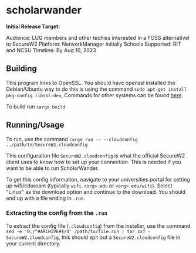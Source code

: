 # scholarwander

**Initial Release Target:**

Audience: LUG members and other techies interested in a FOSS alternativel to SecureW2
Platform: NetworkManager initially
Schools Supported: RIT and NCSU
Timeline: By Aug 10, 2023

## Building

This program links to OpenSSL. You should have openssl installed
the Debian/Ubuntu way to do this is using the command `sudo apt-get install pkg-config libssl-dev`, Commands for other systems can be found [here](https://docs.rs/openssl/latest/openssl/#automatic).

To build run `cargo build`


## Running/Usage

To run, use the command `cargo run -- --cloudconfig ../path/to/SecureW2.cloudconfig`


This configuration file `SecureW2.cloudconfig` is what the official SecureW2 client uses to know how to set up your connection. This is needed if you want to be able to run ScholarWander.

To get this config information, navigate to your universities portal for setting up wifi/eduroam (typically `wifi.<org>.edu` or `<org>.edu/wifi`). Select "Linux" as the download option and continue to the download. You should end up with a file ending in `.run`.
### Extracting the config from the `.run`
To extract the config file (`.cloudconfig`) from the installer, use the command `sed -e '0,/^#ARCHIVE#$/d' /path/to/file.run | tar zxf - SecureW2.cloudconfig`, this should spit out a `SecureW2.cloudconfig` file in your current directory.

